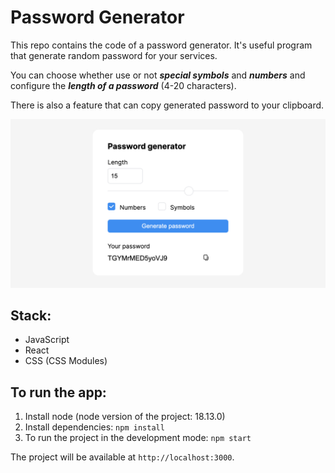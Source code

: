 # Password Generator
This repo contains the code of a password generator. It's useful program that generate random password for your services.


You can choose whether use or not *__special symbols__* and *__numbers__* and configure the *__length of a password__* (4-20 characters).


There is also a feature that can copy generated password to your clipboard.



![password-generator-interface](./docs/password_generator.png)

## Stack:

- JavaScript
- React
- CSS (CSS Modules)

## To run the app:

1. Install node (node version of the project: 18.13.0)
2. Install dependencies: `npm install`
3. To run the project in the development mode: `npm start`

The project will be available at `http://localhost:3000`.
